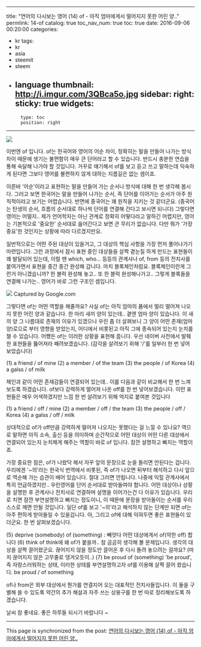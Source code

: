 
---
title: "연어의 다시보는 영어 (14) of - 아직 엄마에게서 떨어지지 못한 어린 양.."
permlink: 14-of
catalog: true
toc_nav_num: true
toc: true
date: 2016-09-06 00:20:00
categories:
- kr
tags:
- kr
- asia
- steemit
- steem
- language
thumbnail: http://i.imgur.com/3QBca5o.jpg
sidebar:
    right:
        sticky: true
widgets:
    -
        type: toc
        position: right
---


![](http://i.imgur.com/3QBca5o.jpg)

이번엔 of 입니다. of는 한국어와 영어의 어순 차이, 정확히는 말을 만들어 나가는 방식 차이 때문에 생기는 불편함이 매우 큰 단어라고 할 수 있습니다. 반드시 충분한 연습을 통해 숙달해 나가야 할 것입니다. 거꾸로 얘기해서 of를 보고 듣고 쓰고 말하는데 익숙하게 된다면 그보다 영어를 불편하지 않게 대하는 지름길은 없는 셈이죠.

이른바 '어순'이라고 표현하는 말을 만들어 가는 순서나 방식에 대해 한 번 생각해 봅시다. 그러고 보면 한국어는 말을 만들어 나가는 순서, 즉 단어를 이어가는 순서가 아주 원칙적이라고 보기는 어렵습니다. 반면에 중국어는 꽤 원칙을 지키는 것 같더군요. (중국어는 탄생의 순서, 흐름의 순서대로 하나씩 단어를 연결해 간다고 보시면 되니다) 그렇다면 영어는 어떨지.. 제가 언어학자는 아닌 관계로 정확히 어떻다라고 말하긴 어렵지만, 영어는 기본적으로 '중요한' 순서대로 읊어간다고 보면 큰 무리가 없습니다. 다만 뭐가 '가장 중요'한 것인지는 상황에 따라 다르겠지만요. 

일반적으로는 어떤 주된 대상이 있을거고, 그 대상의 핵심 사항을 가장 먼저 풀어나가기 마련입니다. 그런 과정에서 잠시 표현 중인 대상들을 살짝 곁눈질 하게 만드는 표현들이 꽤 발달되어 있는데, 이럴 땐 which, who... 등등의 관계사나 of, from 등의 전치사를 붙여가면서 표현을 중간 중간 완성해 갑니다. 마치 블록체인처럼요. 블록체인이란게 그런거 아니겠습니까? 한 블럭 완성해 놓고.. 또 한 블럭 완성해나가고.. 그렇게 블록들을 연결해 나가는.. 영어가 바로 그런 구조인 셈입니다.

![](http://i.imgur.com/FohFoZn.jpg)
Captured by Google.com

그렇다면 of는 어떤 역할을 해줄까요? 사실 of는 아직 엄마의 품에서 멀리 떨어져 나오지 못한 어린 양과 같습니다. 한 마리 새끼 양이 있는데.. 곁엔 엄마 양이 있습니다. 이 새끼 양 그 나름대로 존재의 이유가 있겠으나 우린 좀 더 살펴보니 그 양이 어떤 존재(엄마 양)로으로 부터 영향을 받았는지,  어디에서 비롯된고 아직 그에 종속되어 있는지 눈치를 챌 수 있습니다. 어쨌든 of는 이러한 상황을 표현해 줍니다. 우선 네이버 사전에서 발췌한 표현들을 뚫어져라 째려보겠습니다. (감각을 살려보기 위해 '/'를 일부러 한 번 넣어 보았습니다)

(1) a friend / of mine
(2) a member / of the team
(3) the people / of Korea
(4) a galss / of milk

체인과 같이 어떤 존재감들이 연결되어 있는데.. 이를 다음과 같이 비교해서 한 번 느껴보도록 하겠습니다. of보다 강력하게 떨어져 나온 off를 한 번 넣어보겠습니다. 이런 표현들은 매우 어색하겠지만 느낌 한 번 살려보기 위해 억지로 붙여본 것입니다

(1) a friend / off / mine
(2) a member / off / the team
(3) the people / off / Korea
(4) a galss / off / milk

상대적으로 of가 off만큼 강력하게 떨어져 나오지는 못했다는 걸 느낄 수 있나요? 역으로 말하면 아직 소속, 출신 등을 의미하며 순간적으로 어떤 대상이 어떤 다른 대상에서 연결되어 있는지 눈치채게 해주는 역할이 바로 of 입니다. 잠깐 설명하고 빠지는 역할이죠.

가장 중요한 점은, of가 나왔닥 해서 자꾸 앞의 문장으로 눈을 돌리면 안된다는 겁니다. 우리에겐 '~의'라는 한국식 번역에서 비롯된, 즉 of가 나오면 뒤부터 해석하고 다시 앞으로 역순해 가는 습관이 배어 있습니다. 절대 그러면 안됩니다. 나중에 익힐 관계사에서 특히 언급하겠지만.. 우린영어를 단어 순서대로 받아들여야 합니다. 어떤 대상이나 상황을 설명한 후 관계사나 전치사로 연결하며 설명을 이어가는건 다 이유가 있습니다. 우리로 치면 잠깐 부연설명하고 빠지는 정도이니, 이 때문에 문장을 받아들이는 순서를 우리 스스로 깨면 안될 것입니다. 일단 of를 보고 '~의'라고 해석하지 않는 단계만 되면 of는 아주 편하게 받아들일 수 있을겁니다. 아, 그리고 of에 대해 익혀두면 좋은 표현들이 있더군요. 한 번 살펴보겠습니다.

(5) deprive (somebody) of (something) : 빼앗다
     어떤 대상에게서 of(약한 off) 합니다
(6) think of
    think에 왜 of가 붙을까.. 참 곰곰히 생각해 볼 문제입니다. 생각의 대상을 살짝 끌어왔군요. 끊어지지 않을 정도만 끌어온 후 다시 돌려 놓으려는 걸까요? (마치 끊어지지 않은 고무줄로 댕겨오듯이..)
(7) be proud of (something)
 'be proud', 즉 자랑스러워하는 상태, 이러한 상태를 부연설명하고자 of를 이용해 살짝 끌어 왔습니다.
be proud / of something

of나 from은 외부 대상에서 뭔가를 연결지어 오는 대표적인 전치사들입니다. 이 둘을 구별해 쓸 수 있도록 약간의 추가 해설과 자주 쓰는 상용구를 한 번 따로 정리해보도록 하겠습니다.

날씨 참 좋네요. 좋은 하루들 되시기 바랍니다 ~

- - -

This page is synchronized from the post: [연어의 다시보는 영어 (14) of - 아직 엄마에게서 떨어지지 못한 어린 양..](https://steemit.com/@jack8831/14-of)
